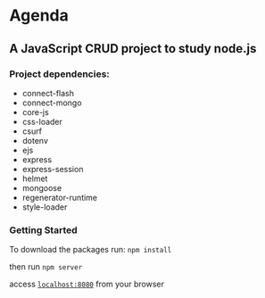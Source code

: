 # Agenda

## A JavaScript CRUD project to study node.js

### Project dependencies: 
- connect-flash
- connect-mongo
- core-js
- css-loader
- csurf
- dotenv
- ejs
- express
- express-session
- helmet
- mongoose
- regenerator-runtime
- style-loader

### Getting Started

To download the packages run:  `npm install`

then run `npm server`

access [`localhost:8080`](http://localhost:8080) from your browser

